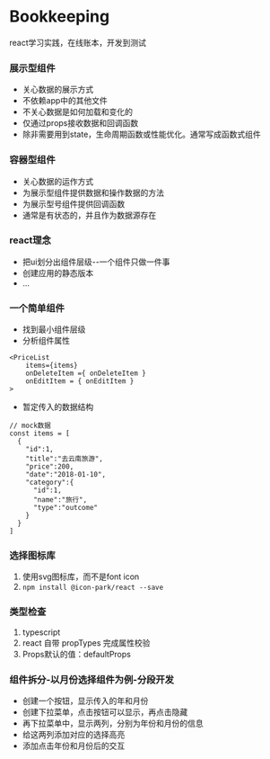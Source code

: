 # Bookkeeping
react学习实践，在线账本，开发到测试

### 展示型组件
+ 关心数据的展示方式
+ 不依赖app中的其他文件
+ 不关心数据是如何加载和变化的
+ 仅通过props接收数据和回调函数
+ 除非需要用到state，生命周期函数或性能优化。通常写成函数式组件

### 容器型组件
+ 关心数据的运作方式
+ 为展示型组件提供数据和操作数据的方法
+ 为展示型号组件提供回调函数
+ 通常是有状态的，并且作为数据源存在

### react理念
+ 把ui划分出组件层级--一个组件只做一件事
+ 创建应用的静态版本
+ ...

### 一个简单组件
+ 找到最小组件层级
+ 分析组件属性
```
<PriceList
    items={items}
    onDeleteItem ={ onDeleteItem }
    onEditItem = { onEditItem }
>
```
+ 暂定传入的数据结构
```
// mock数据
const items = [
  {
    "id":1,
    "title":"去云南旅游",
    "price":200,
    "date":"2018-01-10",
    "category":{
      "id":1,
      "name":"旅行",
      "type":"outcome"
    }
  }
]
```

### 选择图标库
1. 使用svg图标库，而不是font icon
2. `npm install @icon-park/react --save`

### 类型检查
1. typescript
2. react 自带 propTypes 完成属性校验
3. Props默认的值：defaultProps

### 组件拆分-以月份选择组件为例-分段开发
+ 创建一个按钮，显示传入的年和月份
+ 创建下拉菜单，点击按钮可以显示，再点击隐藏
+ 再下拉菜单中，显示两列，分别为年份和月份的信息
+ 给这两列添加对应的选择高亮
+ 添加点击年份和月份后的交互